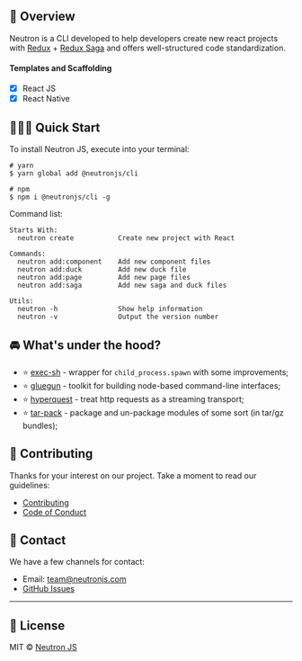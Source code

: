 ## 🚀 Overview

Neutron is a CLI developed to help developers create new react projects with [Redux](https://redux.js.org/) + [Redux Saga](https://redux-saga.js.org/) and offers well-structured code standardization.

#### Templates and Scaffolding

- [x] React JS
- [x] React Native

## ‍👨🏽‍💻 Quick Start

To install Neutron JS, execute into your terminal:

```shell
# yarn
$ yarn global add @neutronjs/cli

# npm
$ npm i @neutronjs/cli -g
```

Command list:

```shell
Starts With:
  neutron create           Create new project with React

Commands:
  neutron add:component    Add new component files
  neutron add:duck         Add new duck file
  neutron add:page         Add new page files
  neutron add:saga         Add new saga and duck files

Utils:
  neutron -h               Show help information
  neutron -v               Output the version number
```

## 🚘 What's under the hood?

- ⭐ [exec-sh](https://github.com/tsertkov/exec-sh) - wrapper for `child_process.spawn` with some improvements;
- ⭐ [gluegun](https://github.com/infinitered/gluegun) - toolkit for building node-based command-line interfaces;
- ⭐ [hyperquest](https://github.com/substack/hyperquest) - treat http requests as a streaming transport;
- ⭐ [tar-pack](https://github.com/ForbesLindesay/tar-pack) - package and un-package modules of some sort (in tar/gz bundles);


## 📃 Contributing

Thanks for your interest on our project. Take a moment to read our guidelines:

- [Contributing](https://www.neutronjs.com/docs/community/contributing)
- [Code of Conduct](https://www.neutronjs.com/docs/community/code-of-conduct)

## 📮 Contact

We have a few channels for contact:

- Email: [team@neutronjs.com](mailto:team@neutronjs.com)
- [GitHub Issues](https://github.com/neutronjs/neutron/issues)

<hr/>

## 📃 License

MIT © [Neutron JS](http://www.neutronjs.com/)
